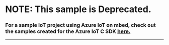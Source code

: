 
# NOTE: This sample is Deprecated. 

### For a sample IoT project using Azure IoT on mbed, check out the samples created for the Azure IoT C SDK [here.]("https://github.com/Azure/azure-iot-sdk-c/blob/master/doc/mbed_get_started.md")
---

